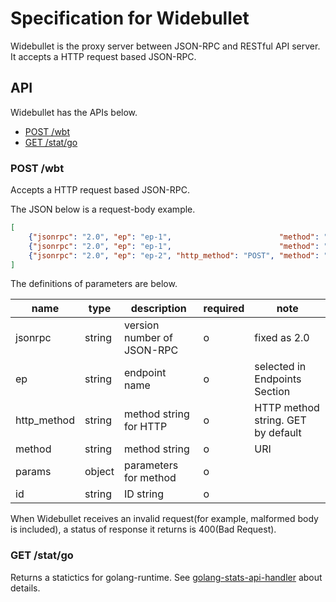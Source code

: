 # Specification for Widebullet

Widebullet is the proxy server between JSON-RPC and RESTful API server. It accepts a HTTP request based JSON-RPC.

## API

Widebullet has the APIs below.

 * [POST /wbt](#post-wbt)
 * [GET /stat/go](#get-statgo)

### POST /wbt

Accepts a HTTP request based JSON-RPC.

The JSON below is a request-body example.

```json
[
    {"jsonrpc": "2.0", "ep": "ep-1",                        "method": "/user/get",    "params": { "user_id": 1 },                   "id": "1"},
    {"jsonrpc": "2.0", "ep": "ep-1",                        "method": "/item/get",    "params": { "item_id": 2 },                   "id": "2"},
    {"jsonrpc": "2.0", "ep": "ep-2", "http_method": "POST", "method": "/item/update", "params": { "item_id": 2, "desc": "update" }, "id": "3"}
]
```

The definitions of parameters are below.

|name            |type  |description                              |required|note                              |
|----------------|------|-----------------------------------------|--------|----------------------------------|
|jsonrpc         |string|version number of JSON-RPC               |o       |fixed as 2.0                      |
|ep              |string|endpoint name                            |o       |selected in Endpoints Section     |
|http_method     |string|method string for HTTP                   |o       |HTTP method string. GET by default|
|method          |string|method string                            |o       |URI                               |
|params          |object|parameters for method                    |o       |                                  |
|id              |string|ID string                                |o       |                                  |


When Widebullet receives an invalid request(for example, malformed body is included), a status of response it returns is 400(Bad Request).

### GET /stat/go

Returns a statictics for golang-runtime. See [golang-stats-api-handler](https://github.com/fukata/golang-stats-api-handler) about details.
